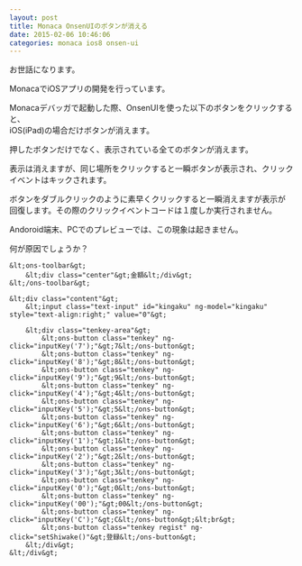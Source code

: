 ```yaml
---
layout: post
title: Monaca OnsenUIのボタンが消える
date: 2015-02-06 10:46:06
categories: monaca ios8 onsen-ui
---
```

<p>お世話になります。</p>

<p>MonacaでiOSアプリの開発を行っています。</p>

<p>Monacaデバッガで起動した際、OnsenUIを使った以下のボタンをクリックすると、<br>
iOS(iPad)の場合だけボタンが消えます。</p>

<p>押したボタンだけでなく、表示されている全てのボタンが消えます。</p>

<p>表示は消えますが、同じ場所をクリックすると一瞬ボタンが表示され、クリック<br>
イベントはキックされます。</p>

<p>ボタンをダブルクリックのように素早くクリックすると一瞬消えますが表示が<br>
回復します。その際のクリックイベントコードは１度しか実行されません。</p>

<p>Andoroid端末、PCでのプレビューでは、この現象は起きません。</p>

<p>何が原因でしょうか？</p>

<p></p>

```
&lt;ons-toolbar&gt;
    &lt;div class="center"&gt;金額&lt;/div&gt;
&lt;/ons-toolbar&gt;

&lt;div class="content"&gt;
    &lt;input class="text-input" id="kingaku" ng-model="kingaku" style="text-align:right;" value="0"&gt;

    &lt;div class="tenkey-area"&gt;
        &lt;ons-button class="tenkey" ng-click="inputKey('7');"&gt;7&lt;/ons-button&gt;
        &lt;ons-button class="tenkey" ng-click="inputKey('8');"&gt;8&lt;/ons-button&gt;
        &lt;ons-button class="tenkey" ng-click="inputKey('9');"&gt;9&lt;/ons-button&gt;
        &lt;ons-button class="tenkey" ng-click="inputKey('4');"&gt;4&lt;/ons-button&gt;
        &lt;ons-button class="tenkey" ng-click="inputKey('5');"&gt;5&lt;/ons-button&gt;
        &lt;ons-button class="tenkey" ng-click="inputKey('6');"&gt;6&lt;/ons-button&gt;
        &lt;ons-button class="tenkey" ng-click="inputKey('1');"&gt;1&lt;/ons-button&gt;
        &lt;ons-button class="tenkey" ng-click="inputKey('2');"&gt;2&lt;/ons-button&gt;
        &lt;ons-button class="tenkey" ng-click="inputKey('3');"&gt;3&lt;/ons-button&gt;
        &lt;ons-button class="tenkey" ng-click="inputKey('0');"&gt;0&lt;/ons-button&gt;
        &lt;ons-button class="tenkey" ng-click="inputKey('00');"&gt;00&lt;/ons-button&gt;
        &lt;ons-button class="tenkey" ng-click="inputKey('C');"&gt;C&lt;/ons-button&gt;&lt;br&gt;
        &lt;ons-button class="tenkey regist" ng-click="setShiwake()"&gt;登録&lt;/ons-button&gt;
    &lt;/div&gt;
&lt;/div&gt;
```

<p></p>
